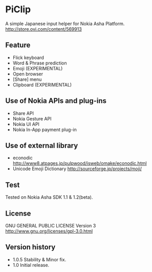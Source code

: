 PiClip
======

A simple Japanese input helper for Nokia Asha Platform.
http://store.ovi.com/content/569913

Feature
----------
* Flick keyboard
* Word & Phrase prediction
* Emoji (EXPERIMENTAL)
* Open browser
* [Share] menu
* Clipboard (EXPERIMENTAL)

Use of Nokia APIs and plug-ins
--------------------
* Share API
* Nokia Gesture API
* Nokia UI API
* Nokia In-App payment plug-in

Use of external library
--------------------------
* econodic http://www8.atpages.jp/pulpwood/isweb/omake/econodic.html
* Unicode Emoji Dictionary http://sourceforge.jp/projects/moji/

Test
-------
Tested on Nokia Asha SDK 1.1 & 1.2(beta).

License
----------
GNU GENERAL PUBLIC LICENSE Version 3
http://www.gnu.org/licenses/gpl-3.0.html

Version history
------------------
* 1.0.5 Stability & Minor fix.
* 1.0   Initial release.
